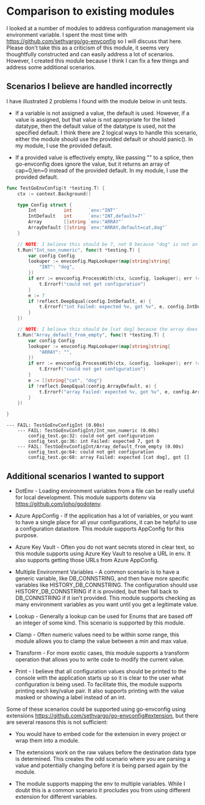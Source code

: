 <!-- markdownlint-disable no-hard-tabs -->

# Comparison to existing modules

I looked at a number of modules to address configuration management via environment variable. I spent the most time with <https://github.com/sethvargo/go-envconfig> so I will discuss that here. Please don't take this as a criticism of this module, it seems very thoughtfully constructed and can easily address a lot of scenarios. However, I created this module because I think I can fix a few things and address some additional scenarios.

## Scenarios I believe are handled incorrectly

I have illustrated 2 problems I found with the module below in unit tests.

* If a variable is not assigned a value, the default is used. However, if a value is assigned, but that value is not appropriate for the listed datatype, then the default value of the datatype is used, not the specified default. I think there are 2 logical ways to handle this scenario, either the module should use the provided default or should panic(). In my module, I use the provided default.

* If a provided value is effectively empty, like passing "" to a splice, then go-envconfig does ignore the value, but it returns an array of cap=0,len=0 instead of the provided default. In my module, I use the provided default.

```go
func TestGoEnvConfig(t *testing.T) {
	ctx := context.Background()

	type Config struct {
		Int          int      `env:"INT"`
		IntDefault   int      `env:"INT,default=7"`
		Array        []string `env:"ARRAY"`
		ArrayDefault []string `env:"ARRAY,default=cat,dog"`
	}

	// NOTE: I believe this should be 7, not 0 because "dog" is not an integer
	t.Run("Int_non_numeric", func(t *testing.T) {
		var config Config
		lookuper := envconfig.MapLookuper(map[string]string{
			"INT": "dog",
		})
		if err := envconfig.ProcessWith(ctx, &config, lookuper); err != nil {
			t.Errorf("could not get configuration")
		}
		e := 7
		if !reflect.DeepEqual(config.IntDefault, e) {
			t.Errorf("int Failed: expected %v, got %v", e, config.IntDefault)
		}
	})

	// NOTE: I believe this should be [cat dog] because the array does not have a value, instead it returns cap:0,len:0
	t.Run("Array_default_from_empty", func(t *testing.T) {
		var config Config
		lookuper := envconfig.MapLookuper(map[string]string{
			"ARRAY": "",
		})
		if err := envconfig.ProcessWith(ctx, &config, lookuper); err != nil {
			t.Errorf("could not get configuration")
		}
		e := []string{"cat", "dog"}
		if !reflect.DeepEqual(config.ArrayDefault, e) {
			t.Errorf("array Failed: expected %v, got %v", e, config.ArrayDefault)
		}
	})

}
```

```text
--- FAIL: TestGoEnvConfigInt (0.00s)
    --- FAIL: TestGoEnvConfigInt/Int_non_numeric (0.00s)
        config_test.go:32: could not get configuration
        config_test.go:36: int Failed: expected 7, got 0
    --- FAIL: TestGoEnvConfigInt/Array_default_from_empty (0.00s)
        config_test.go:64: could not get configuration
        config_test.go:68: array Failed: expected [cat dog], got []
```

## Additional scenarios I wanted to support

* DotEnv - Loading environment variables from a file can be really useful for local development. This module supports dotenv via <https://github.com/joho/godotenv>.

* Azure AppConfig - If the application has a lot of variables, or you want to have a single place for all your configurations, it can be helpful to use a configuration datastore. This module supports AppConfig for this purpose.

* Azure Key Vault - Often you do not want secrets stored in clear text, so this module supports using Azure Key Vault to resolve a URL in env. It also supports getting those URLs from Azure AppConfig.

* Multiple Environment Variables - A common scenario is to have a generic variable, like DB_CONNSTRING, and then have more specific variables like HISTORY_DB_CONNSTRING. The configuration should use HISTORY_DB_CONNSTRING if it is provided, but then fall back to DB_CONNSTRING if it isn't provided. This module supports checking as many environment variables as you want until you get a legitimate value.

* Lookup - Generally a lookup can be used for Enums that are based off an integer of some kind. This scenario is supported by this module.

* Clamp - Often numeric values need to be within some range, this module allows you to clamp the value between a min and max value.

* Transform - For more exotic cases, this module supports a transform operation that allows you to write code to modify the current value.

* Print - I believe that all configuration values should be printed to the console with the application starts up so it is clear to the user what configuration is being used. To facilitate this, the module supports printing each key/value pair. It also supports printing with the value masked or showing a label instead of an int.

Some of these scenarios could be supported using go-envconfig using extensions <https://github.com/sethvargo/go-envconfig#extension>, but there are several reasons this is not sufficient:

* You would have to embed code for the extension in every project or wrap them into a module.

* The extensions work on the raw values before the destination data type is determined. This creates the odd scenario where you are parsing a value and potentially changing before it is being parsed again by the module.

* The module supports mapping the env to multiple variables. While I doubt this is a common scenario it procludes you from using different extension for different variables.
